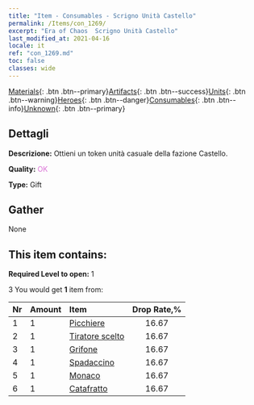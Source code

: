 ```yaml
---
title: "Item - Consumables - Scrigno Unità Castello"
permalink: /Items/con_1269/
excerpt: "Era of Chaos  Scrigno Unità Castello"
last_modified_at: 2021-04-16
locale: it
ref: "con_1269.md"
toc: false
classes: wide
---
```

 [Materials](/it/Items/){: .btn .btn--primary}[Artifacts](/it/Items/Artifacts/){: .btn .btn--success}[Units](/it/Items/Units/){: .btn .btn--warning}[Heroes](/it/Items/Heroes/){: .btn .btn--danger}[Consumables](/it/Items/Consumables/){: .btn .btn--info}[Unknown](/it/Items/Unknown/){: .btn .btn--primary}

## Dettagli
 **Descrizione:** Ottieni un token unità casuale della fazione Castello.

 **Quality:** <span style="color: #DA70D6">OK</span>

 **Type:** Gift

## Gather

  None

## This item contains:

 **Required Level to open:** 1

 3 You would get **1** item  from:

  | Nr | Amount |     Item    | Drop Rate,% |
  |:---|:-------|:------------|:---------:|
  | 1 | 1 | [Picchiere](/it/Items/unt_190/) | 16.67 | 
  | 2 | 1 | [Tiratore scelto](/it/Items/unt_191/) | 16.67 | 
  | 3 | 1 | [Grifone](/it/Items/unt_192/) | 16.67 | 
  | 4 | 1 | [Spadaccino](/it/Items/unt_193/) | 16.67 | 
  | 5 | 1 | [Monaco](/it/Items/unt_194/) | 16.67 | 
  | 6 | 1 | [Catafratto](/it/Items/unt_195/) | 16.67 | 

